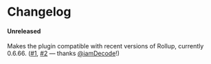 # Changelog

#### Unreleased

Makes the plugin compatible with recent versions of Rollup, currently 0.6.66. ([#1](https://github.com/Evercoder/rollup-plugin-css-bundle/issues/1), [#2](https://github.com/Evercoder/rollup-plugin-css-bundle/pulls/2) — thanks [@iamDecode](https://github.com/iamDecode)!)
